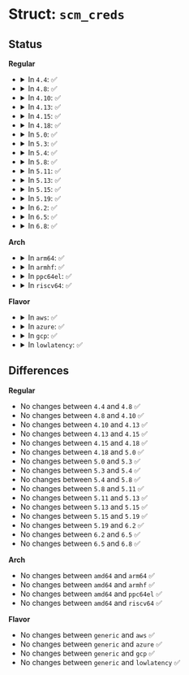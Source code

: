 # Struct: <code>scm_creds</code>

## Status
<b>Regular</b>
<ul>
<li>
<details>
<summary>In <code>4.4</code>: ✅</summary>

```c
struct scm_creds {
    u32 pid;
    kuid_t uid;
    kgid_t gid;
};
```
</details>
</li>
<li>
<details>
<summary>In <code>4.8</code>: ✅</summary>

```c
struct scm_creds {
    u32 pid;
    kuid_t uid;
    kgid_t gid;
};
```
</details>
</li>
<li>
<details>
<summary>In <code>4.10</code>: ✅</summary>

```c
struct scm_creds {
    u32 pid;
    kuid_t uid;
    kgid_t gid;
};
```
</details>
</li>
<li>
<details>
<summary>In <code>4.13</code>: ✅</summary>

```c
struct scm_creds {
    u32 pid;
    kuid_t uid;
    kgid_t gid;
};
```
</details>
</li>
<li>
<details>
<summary>In <code>4.15</code>: ✅</summary>

```c
struct scm_creds {
    u32 pid;
    kuid_t uid;
    kgid_t gid;
};
```
</details>
</li>
<li>
<details>
<summary>In <code>4.18</code>: ✅</summary>

```c
struct scm_creds {
    u32 pid;
    kuid_t uid;
    kgid_t gid;
};
```
</details>
</li>
<li>
<details>
<summary>In <code>5.0</code>: ✅</summary>

```c
struct scm_creds {
    u32 pid;
    kuid_t uid;
    kgid_t gid;
};
```
</details>
</li>
<li>
<details>
<summary>In <code>5.3</code>: ✅</summary>

```c
struct scm_creds {
    u32 pid;
    kuid_t uid;
    kgid_t gid;
};
```
</details>
</li>
<li>
<details>
<summary>In <code>5.4</code>: ✅</summary>

```c
struct scm_creds {
    u32 pid;
    kuid_t uid;
    kgid_t gid;
};
```
</details>
</li>
<li>
<details>
<summary>In <code>5.8</code>: ✅</summary>

```c
struct scm_creds {
    u32 pid;
    kuid_t uid;
    kgid_t gid;
};
```
</details>
</li>
<li>
<details>
<summary>In <code>5.11</code>: ✅</summary>

```c
struct scm_creds {
    u32 pid;
    kuid_t uid;
    kgid_t gid;
};
```
</details>
</li>
<li>
<details>
<summary>In <code>5.13</code>: ✅</summary>

```c
struct scm_creds {
    u32 pid;
    kuid_t uid;
    kgid_t gid;
};
```
</details>
</li>
<li>
<details>
<summary>In <code>5.15</code>: ✅</summary>

```c
struct scm_creds {
    u32 pid;
    kuid_t uid;
    kgid_t gid;
};
```
</details>
</li>
<li>
<details>
<summary>In <code>5.19</code>: ✅</summary>

```c
struct scm_creds {
    u32 pid;
    kuid_t uid;
    kgid_t gid;
};
```
</details>
</li>
<li>
<details>
<summary>In <code>6.2</code>: ✅</summary>

```c
struct scm_creds {
    u32 pid;
    kuid_t uid;
    kgid_t gid;
};
```
</details>
</li>
<li>
<details>
<summary>In <code>6.5</code>: ✅</summary>

```c
struct scm_creds {
    u32 pid;
    kuid_t uid;
    kgid_t gid;
};
```
</details>
</li>
<li>
<details>
<summary>In <code>6.8</code>: ✅</summary>

```c
struct scm_creds {
    u32 pid;
    kuid_t uid;
    kgid_t gid;
};
```
</details>
</li>
</ul>
<b>Arch</b>
<ul>
<li>
<details>
<summary>In <code>arm64</code>: ✅</summary>

```c
struct scm_creds {
    u32 pid;
    kuid_t uid;
    kgid_t gid;
};
```
</details>
</li>
<li>
<details>
<summary>In <code>armhf</code>: ✅</summary>

```c
struct scm_creds {
    u32 pid;
    kuid_t uid;
    kgid_t gid;
};
```
</details>
</li>
<li>
<details>
<summary>In <code>ppc64el</code>: ✅</summary>

```c
struct scm_creds {
    u32 pid;
    kuid_t uid;
    kgid_t gid;
};
```
</details>
</li>
<li>
<details>
<summary>In <code>riscv64</code>: ✅</summary>

```c
struct scm_creds {
    u32 pid;
    kuid_t uid;
    kgid_t gid;
};
```
</details>
</li>
</ul>
<b>Flavor</b>
<ul>
<li>
<details>
<summary>In <code>aws</code>: ✅</summary>

```c
struct scm_creds {
    u32 pid;
    kuid_t uid;
    kgid_t gid;
};
```
</details>
</li>
<li>
<details>
<summary>In <code>azure</code>: ✅</summary>

```c
struct scm_creds {
    u32 pid;
    kuid_t uid;
    kgid_t gid;
};
```
</details>
</li>
<li>
<details>
<summary>In <code>gcp</code>: ✅</summary>

```c
struct scm_creds {
    u32 pid;
    kuid_t uid;
    kgid_t gid;
};
```
</details>
</li>
<li>
<details>
<summary>In <code>lowlatency</code>: ✅</summary>

```c
struct scm_creds {
    u32 pid;
    kuid_t uid;
    kgid_t gid;
};
```
</details>
</li>
</ul>

## Differences
<b>Regular</b>
<ul>
<li>
No changes between <code>4.4</code> and <code>4.8</code> ✅
</li>
<li>
No changes between <code>4.8</code> and <code>4.10</code> ✅
</li>
<li>
No changes between <code>4.10</code> and <code>4.13</code> ✅
</li>
<li>
No changes between <code>4.13</code> and <code>4.15</code> ✅
</li>
<li>
No changes between <code>4.15</code> and <code>4.18</code> ✅
</li>
<li>
No changes between <code>4.18</code> and <code>5.0</code> ✅
</li>
<li>
No changes between <code>5.0</code> and <code>5.3</code> ✅
</li>
<li>
No changes between <code>5.3</code> and <code>5.4</code> ✅
</li>
<li>
No changes between <code>5.4</code> and <code>5.8</code> ✅
</li>
<li>
No changes between <code>5.8</code> and <code>5.11</code> ✅
</li>
<li>
No changes between <code>5.11</code> and <code>5.13</code> ✅
</li>
<li>
No changes between <code>5.13</code> and <code>5.15</code> ✅
</li>
<li>
No changes between <code>5.15</code> and <code>5.19</code> ✅
</li>
<li>
No changes between <code>5.19</code> and <code>6.2</code> ✅
</li>
<li>
No changes between <code>6.2</code> and <code>6.5</code> ✅
</li>
<li>
No changes between <code>6.5</code> and <code>6.8</code> ✅
</li>
</ul>
<b>Arch</b>
<ul>
<li>
No changes between <code>amd64</code> and <code>arm64</code> ✅
</li>
<li>
No changes between <code>amd64</code> and <code>armhf</code> ✅
</li>
<li>
No changes between <code>amd64</code> and <code>ppc64el</code> ✅
</li>
<li>
No changes between <code>amd64</code> and <code>riscv64</code> ✅
</li>
</ul>
<b>Flavor</b>
<ul>
<li>
No changes between <code>generic</code> and <code>aws</code> ✅
</li>
<li>
No changes between <code>generic</code> and <code>azure</code> ✅
</li>
<li>
No changes between <code>generic</code> and <code>gcp</code> ✅
</li>
<li>
No changes between <code>generic</code> and <code>lowlatency</code> ✅
</li>
</ul>
